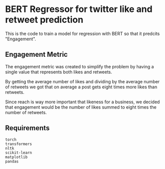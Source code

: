 # BERT Regressor for twitter like and retweet prediction

This is the code to train a model for regression with BERT so that it predcits "Engagement".

## Engagement Metric

The engagement metric was created to simplify the problem by having a single value that represents both likes and retweets.

By getting the average number of likes and dividing by the average number of retweets we got that on average a post gets eight times more likes than retweets.

Since reach is way more important that likeness for a business, we decided that engagement would be the number of likes summed to eight times the number of retweets.

## Requirements
    torch
    transformers
    nltk
    scikit-learn
    matplotlib
    pandas
